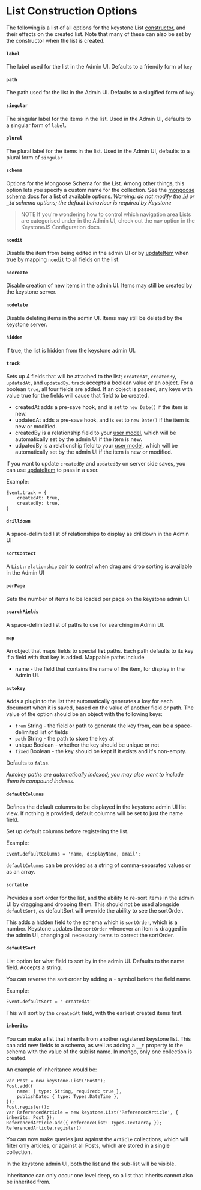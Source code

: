 # List Construction Options

The following is a list of all options for the keystone List [constructor](/list), and their effects on the created list. Note that many of these can also be set by the constructor when the list is created.

<h4 data-type="String"><code>label</code></h4>

The label used for the list in the Admin UI. Defaults to a friendly form of `key`

<h4 data-type="String"><code>path</code></h4>

The path used for the list in the Admin UI. Defaults to a slugified form of `key`.

<h4 data-type="String"><code>singular</code></h4>

The singular label for the items in the list. Used in the Admin UI, defaults to a singular form of `label`.

<h4 data-type="String"><code>plural</code></h4>

The plural label for the items in the list. Used in the Admin UI, defaults to a plural form of `singular`

<h4 data-type="String"><code>schema</code></h4>

Options for the Mongoose Schema for the List. Among other things, this option lets you specify a custom name for the collection. See the [mongoose schema docs](http://mongoosejs.com/docs/guide.html#options) for a list of available options.
*Warning: do not modify the `id` or `_id` schema options; the default behaviour is required by Keystone*

> NOTE If you're wondering how to control which navigation area Lists are categorised under in the Admin UI, check out the nav option in the KeystoneJS Configuration docs.

<h4 data-type="Boolean"><code>noedit</code></h4>

Disable the item from being edited in the admin UI or by [updateItem](/list/update-item) when true by mapping `noedit` to all fields on the list.

<h4 data-type="Boolean"><code>nocreate</code></h4>

Disable creation of new items in the admin UI. Items may still be created by the keystone server.

<h4 data-type="Boolean"><code>nodelete</code></h4>

Disable deleting items in the admin UI. Items may still be deleted by the keystone server.

<h4 data-type="Boolean"><code>hidden</code></h4>

If true, the list is hidden from the keystone admin UI.

<h4 data-type="Mixed"><code>track</code></h4>

Sets up 4 fields that will be attached to the list; `createdAt`, `createdBy`, `updatedAt`, and `updatedBy`. `track` accepts a boolean value or an object. For a boolean `true`, all four fields are added. If an object is passed, any keys with value true for the fields will cause that field to be created.

* createdAt adds a pre-save hook, and is set to `new Date()` if the item is new.
* updatedAt adds a pre-save hook, and is set to `new Date()` if the item is new or modified.
* createdBy is a relationship field to your [user model](/configuration/#user-model), which will be automatically set by the admin UI if the item is new.
* udpatedBy is a relationship field to your [user model](/configuration/#user-model), which will be automatically set by the admin UI if the item is new or modified.

If you want to update `createdBy` and `updatedBy` on server side saves, you can use [updateItem](/list/update-item) to pass in a user.

Example:
```JS
Event.track = {
	createdAt: true,
	createdBy: true,
}
```

<h4 data-type="String"><code>drilldown</code></h4>

A space-delimited list of relationships to display as drilldown in the Admin UI

<h4 data-type="String"><code>sortContext</code></h4>

A `List:relationship` pair to control when drag and drop sorting is available in the Admin UI

<h4 data-type="Number"><code>perPage</code></h4>

Sets the number of items to be loaded per page on the keystone admin UI.

<h4 data-type="String"><code>searchFields</code></h4>

A space-delimited list of paths to use for searching in Admin UI.

<h4 data-type="Object"><code>map</code></h4>

An object that maps fields to special **list** paths. Each path defaults to its key if a field with that key is added. Mappable paths include
- name - the field that contains the name of the item, for display in the Admin UI.

<h4 data-type="Object"><code>autokey</code></h4>

Adds a plugin to the list that automatically generates a key for each document when it is saved, based on the value of another field or path. The value of the option should be an object with the following keys:

- `from` String - the field or path to generate the key from, can be a space-delimited list of fields
- `path` String - the path to store the key at
- unique Boolean - whether the key should be unique or not
- `fixed` Boolean - the key should be kept if it exists and it's non-empty.

Defaults to `false`.

*Autokey paths are automatically indexed; you may also want to include them in compound indexes.*

<h4 data-type="Mixed"><code>defaultColumns</code></h4>

Defines the default columns to be displayed in the keystone admin UI list view. If nothing is provided, default columns will be set to just the name field.

Set up default columns before registering the list.

Example:
```JS
Event.defaultColumns = 'name, displayName, email';
```

`defaultColumns` can be provided as a string of comma-separated values or as an array.

<h4 data-type="Boolean"><code>sortable</code></h4>

Provides a sort order for the list, and the ability to re-sort items in the admin UI by dragging and dropping them. This should not be used alongside `defaultSort`, as defaultSort will override the ability to see the sortOrder.

This adds a hidden field to the schema which is `sortOrder`, which is a number. Keystone updates the `sortOrder` whenever an item is dragged in the admin UI, changing all necessary items to correct the sortOrder.

<h4 data-type="String"><code>defaultSort</code></h4>

List option for what field to sort by in the admin UI. Defaults to the name field. Accepts a string.

You can reverse the sort order by adding a `-` symbol before the field name.

Example:

```JS
Event.defaultSort = '-createdAt'
```

This will sort by the `createdAt` field, with the earliest created items first.

<h4 data-type="List Schema"><code>inherits</code></h4>

You can make a list that inherits from another registered keystone list. This can add new fields to a schema, as well as adding a `__t` property to the schema with the value of the sublist name. In mongo, only one collection is created.

An example of inheritance would be:

```JS
var Post = new keystone.List('Post');
Post.add({
	name: { type: String, required: true },
	publishDate: { type: Types.DateTime },
});
Post.register();
var ReferencedArticle = new keystone.List('ReferencedArticle', { inherits: Post });
ReferencedArticle.add({ referenceList: Types.Textarray });
ReferencedArticle.register()
```

You can now make queries just against the `Article` collections, which will filter only articles, or against all Posts, which are stored in a single collection.

In the keystone admin UI, both the list and the sub-list will be visible.

Inheritance can only occur one level deep, so a list that inherits cannot also be inherited from.
